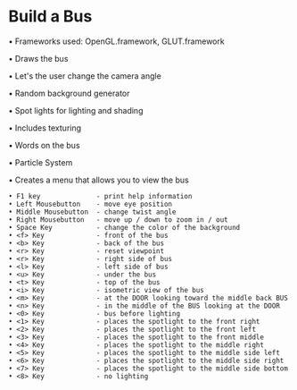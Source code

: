 # Build a Bus

• Frameworks used: OpenGL.framework, GLUT.framework

• Draws the bus

• Let's the user change the camera angle

• Random background generator

• Spot lights for lighting and shading

• Includes texturing

• Words on the bus

• Particle System

• Creates a menu that allows you to view the bus

    • F1 key              - print help information
    • Left Mousebutton    - move eye position
    • Middle Mousebutton  - change twist angle
    • Right Mousebutton   - move up / down to zoom in / out
    • Space Key           - change the color of the background
    • <f> Key             - front of the bus
    • <b> Key             - back of the bus
    • <r> Key             - reset viewpoint
    • <r> Key             - right side of bus
    • <l> Key             - left side of bus
    • <u> Key             - under the bus
    • <t> Key             - top of the bus
    • <i> Key             - isometric view of the bus
    • <m> Key             - at the DOOR looking toward the middle back BUS
    • <n> Key             - in the middle of the BUS looking at the DOOR
    • <0> Key             - bus before lighting
    • <1> Key             - places the spotlight to the front right
    • <2> Key             - places the spotlight to the front left
    • <3> Key             - places the spotlight to the front middle
    • <4> Key             - places the spotlight to the middle right
    • <5> Key             - places the spotlight to the middle side left
    • <6> Key             - places the spotlight to the middle side right
    • <7> Key             - places the spotlight to the middle side bottom
    • <8> Key             - no lighting
    
